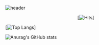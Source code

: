 ![header](https://capsule-render.vercel.app/api?type=Cylinder&text=welcome!&color=gradient)


<div align=center>	
 
 [![Hits](https://hits.seeyoufarm.com/api/count/incr/badge.svg?url=https%3A%2F%2Fgithub.com%2Fcllapsh&count_bg=%2379C83D&title_bg=%23555555&icon=&icon_color=%23E7E7E7&title=hits&edge_flat=false)]	
 
 </div>


[![Top Langs](https://github-readme-stats.vercel.app/api/top-langs/?username=cllapsh)]

![Anurag's GitHub stats](https://github-readme-stats.vercel.app/api?username=cllapsh&show_icons=true&theme=radical)
